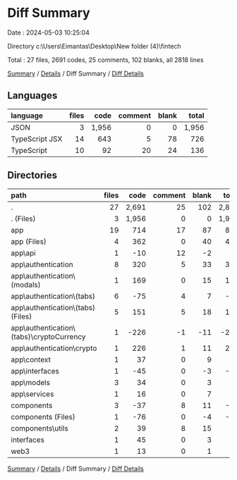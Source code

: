 # Diff Summary

Date : 2024-05-03 10:25:04

Directory c:\\Users\\Eimantas\\Desktop\\New folder (4)\\fintech

Total : 27 files,  2691 codes, 25 comments, 102 blanks, all 2818 lines

[Summary](results.md) / [Details](details.md) / Diff Summary / [Diff Details](diff-details.md)

## Languages
| language | files | code | comment | blank | total |
| :--- | ---: | ---: | ---: | ---: | ---: |
| JSON | 3 | 1,956 | 0 | 0 | 1,956 |
| TypeScript JSX | 14 | 643 | 5 | 78 | 726 |
| TypeScript | 10 | 92 | 20 | 24 | 136 |

## Directories
| path | files | code | comment | blank | total |
| :--- | ---: | ---: | ---: | ---: | ---: |
| . | 27 | 2,691 | 25 | 102 | 2,818 |
| . (Files) | 3 | 1,956 | 0 | 0 | 1,956 |
| app | 19 | 714 | 17 | 87 | 818 |
| app (Files) | 4 | 362 | 0 | 40 | 402 |
| app\\api | 1 | -10 | 12 | -2 | 0 |
| app\\authentication | 8 | 320 | 5 | 33 | 358 |
| app\\authentication\\(modals) | 1 | 169 | 0 | 15 | 184 |
| app\\authentication\\(tabs) | 6 | -75 | 4 | 7 | -64 |
| app\\authentication\\(tabs) (Files) | 5 | 151 | 5 | 18 | 174 |
| app\\authentication\\(tabs)\\cryptoCurrency | 1 | -226 | -1 | -11 | -238 |
| app\\authentication\\crypto | 1 | 226 | 1 | 11 | 238 |
| app\\context | 1 | 37 | 0 | 9 | 46 |
| app\\interfaces | 1 | -45 | 0 | -3 | -48 |
| app\\models | 3 | 34 | 0 | 3 | 37 |
| app\\services | 1 | 16 | 0 | 7 | 23 |
| components | 3 | -37 | 8 | 11 | -18 |
| components (Files) | 1 | -76 | 0 | -4 | -80 |
| components\\utils | 2 | 39 | 8 | 15 | 62 |
| interfaces | 1 | 45 | 0 | 3 | 48 |
| web3 | 1 | 13 | 0 | 1 | 14 |

[Summary](results.md) / [Details](details.md) / Diff Summary / [Diff Details](diff-details.md)